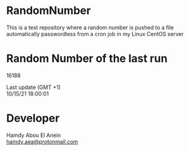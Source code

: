 # RandomNumber    
This is a test repository where a random number is pushed to a file automatically passwordless from a cron job in my Linux CentOS server    
# Random Number of the last run   
16188
      
Last update (GMT +1)    
10/15/21 18:00:01
# Developer    
Hamdy Abou El Anein   
hamdy.aea@protonmail.com
